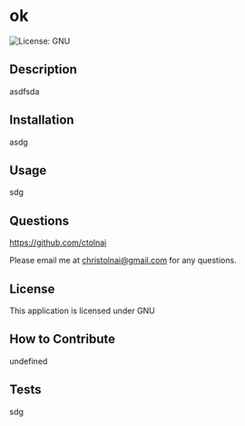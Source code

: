 # ok
  ![License: GNU](https://img.shields.io/badge/License-GNU-blueviolet.svg)
  ## Description
  asdfsda
  ## Installation
  asdg
  ## Usage
  sdg
  ## Questions
  https://github.com/ctolnai

  Please email me at christolnai@gmail.com for any questions.
  ## License
  This application is licensed under GNU
  ## How to Contribute
  undefined
  ## Tests
  sdg